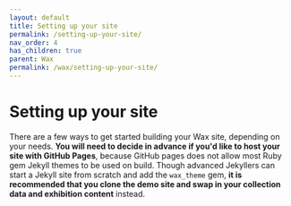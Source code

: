 ```yaml
---
layout: default
title: Setting up your site
permalink: /setting-up-your-site/
nav_order: 4
has_children: true
parent: Wax
permalink: /wax/setting-up-your-site/
---
```


# Setting up your site

There are a few ways to get started building your Wax site, depending on your needs. __You will need to decide in advance if you'd like to host your site with GitHub Pages__, because GitHub pages does not allow most Ruby gem Jekyll themes to be used on build. Though advanced Jekyllers can start a Jekyll site from scratch and add the `wax_theme` gem, __it is recommended that you clone the demo site and swap in your collection data and exhibition content__ instead.
